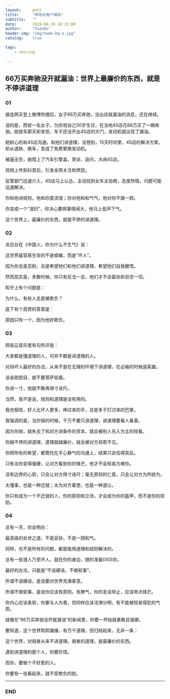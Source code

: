 ```yaml
---
layout:     post
title:      "奔驰女客户维权"
subtitle:   ""
date:       2019-04-18 16:21:00
author:     "Yuanbo"
header-img: "img/home-bg-o.jpg"
catalog:    true

tags:
    - sharing
    
---
```


## 66万买奔驰没开就漏油：世界上最廉价的东西，就是不停讲道理
   
 ###  01
   
   接连两天登上微博热搜后，女子66万买奔驰，没出店就漏油的消息，还在继续。
   
   说的是，西安一名女子，为庆祝自己30岁生日，在当地4S店花66万买了一辆奔驰。她提车那天却发现，车子还没开出4S店的大门，发动机就出现了漏油。
   
   她耐心的和4S店沟通，和他们讲道理，没想到，15天时间里，4S店的解决方案，却从退款、换车，变成了免费更换发动机。
   
   被逼无奈，她爬上了汽车引擎盖，哭诉、追问，大闹4S店。
   
   视频上传到抖音后，引发全网关注和愤怒。
   
   监管部门迅速介入，4S店马上认怂，主动找到女车主协商，态度热情，问题可能迅速解决。
   
   你和他讲规则，他和你耍流氓；你对他和和气气，他对你不屑一顾。
   
   你变成一个“泼妇”，你决心要把事情闹大，他马上低声下气。
   
   这个世界上，最廉价的东西，就是不停的讲道理。
   
 ###  02
   
   龙应台在《中国人，你为什么不生气》说：
   
   这世界最容易生存的不是蟑螂，而是“坏人”。
   
   因为你总是忍耐，总是希望他们和他们讲道理，希望他们自我醒悟。
   
   然而现实是，多数时候，你只有反戈一击，他们才不会嚣张和目空一切。
   
   知乎上有个问题是：
   
   为什么，有些人总是被欺负？ 
   
   底下有个高赞的答案是：
   
   原因只有一个，因为他好欺负。
   
  ### 03
   
   网易云音乐里有句热评是：
   
   大家都是懂道理的人，可并不都是讲道理的人。
   
   对待坏人最好的办法，从来不是在无理的环境下讲道理，在必输的时候逞英雄。
   
   该金刚怒目，就不要菩萨低眉。
   
   你进一寸，他就不敢再得寸进尺。
   
   当然，我不是说，规则和道理是没有用的。
   
   我也相信，好人比坏人更多，伸过来的手，总是多于打过来的巴掌。
   
   我强调的是，当你弱的时候，千万不要只讲道理，讲道理要看人看事。
   
   因为你弱，就失去了和对方讲条件的资本，就会被别人先入为主的轻看。
   
   你越不停的讲道理，道理就越廉价，就会被对方视若不见。
   
   你把所有的希望，都寄托在平心静气的沟通上，结果只会恰得其反。
   
   只有当你变得强硬，让对方看到你的锋芒，他才不会轻易为难你。
   
   没有边界的心软，只会让对方得寸进尺；毫无原则的仁慈，只会让对方为所欲为。
   
   太懂事，也是一种迁就；太为对方着想，也是一种退让。
   
   你只有成为一个不迁就的人，你的原则和立场，才会成为你的盔甲，而不是你的软肋。
   
  ### 04
   
   总有一天，你会明白：
   
   最高级的处世之道，不是妥协，不是一团和气。
   
   同样，也不是所有的问题，都是能用道理和规则解决的。
   
   总有一些渣人乃至坏人，就在你的身边，随时准备DISS你。
   
   最好的办法，只能是“不说硬话，不做软事”。
   
   所谓不说硬话，是说要对世界充满善意。
   
   所谓不做软事，是说你应该有原则，有脾气，你的言谈举止，应该带点锋芒。
   
   你内心应该柔软，你要与人为善，但同样应该泾渭分明，有不能被轻易侵犯的气质。
   
   就像在“66万买奔驰没开就漏油”的新闻里，你要一开始就勇敢且强硬。
   
   要知道，这个世界熙熙攘攘，有万千道理，但归结起来，无非一条：
   
   这个世界，对弱者从来不讲道理。弱者的道理，是最廉价的东西。
   
   遇到讲道理的那个人，你要珍惜。
   
   而你，要做个不好惹的人。
   
   你要有一张看起来，就不受欺负的脸。

---

### END

